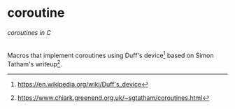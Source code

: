 # coroutine

###### coroutines in C

Macros that implement coroutines using Duff's device[^1] based on Simon Tatham's writeup[^2].

[^1]: https://en.wikipedia.org/wiki/Duff's_device
[^2]: https://www.chiark.greenend.org.uk/~sgtatham/coroutines.html